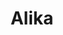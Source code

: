 ---
title: "Alika"
title_bn: "আলিকা নদী"
description: "Alika river starts from the balishira hill and ends at the Runiya bil."
---
